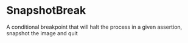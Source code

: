 # SnapshotBreak
A conditional breakpoint that will halt the process in a given assertion, snapshot the image and quit
